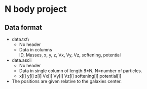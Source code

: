 # N body project

## Data format
- data.txt\
  - No header
  - Data in columns\
    ID, Masses, x, y, z, Vx, Vy, Vz, softening, potential
- data.ascii
  - No header
  - Data in single column of length 8*N, N=number of particles.
  - x[i]
    y[i]
    z[i]
    Vx[i]
    Vy[i]
    Vz[i]
    softening[i]
    potential[i]
- The positions are given relative to the galaxies center.
